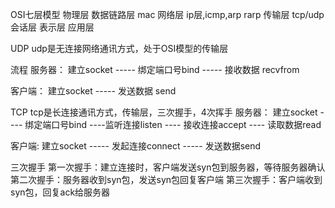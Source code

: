 OSI七层模型
物理层
数据链路层 mac
网络层  ip层,icmp,arp rarp
传输层  tcp/udp
会话层
表示层
应用层

UDP
udp是无连接网络通讯方式，处于OSI模型的传输层

流程
服务器：
建立socket ----- 绑定端口号bind ----- 接收数据 recvfrom

客户端：
建立socket ----- 发送数据 send 


TCP
tcp是长连接通讯方式，传输层，三次握手，4次挥手
服务器：
建立socket ---- 绑定端口号bind  ----监听连接listen ---- 接收连接accept ---- 读取数据read

客户端:
建立socket ----- 发起连接connect ----- 发送数据send

三次握手
第一次握手：建立连接时，客户端发送syn包到服务器，等待服务器确认
第二次握手：服务器收到syn包，发送syn包回复客户端
第三次握手：客户端收到syn包，回复ack给服务器







